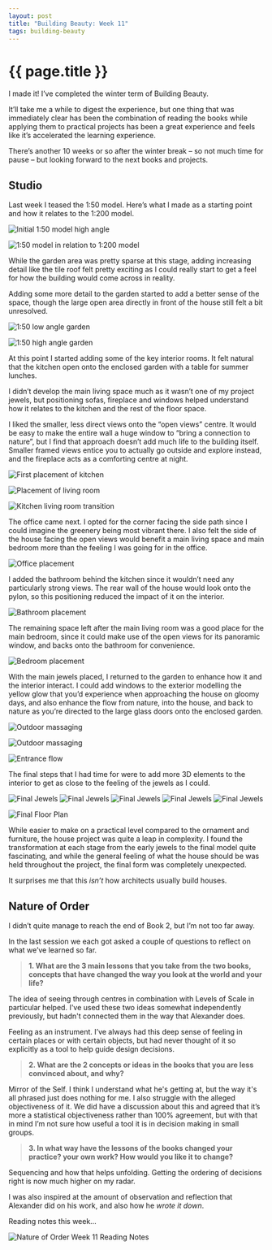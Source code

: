 ```yaml
---
layout: post
title: "Building Beauty: Week 11"
tags: building-beauty
---
```


# {{ page.title }}

I made it! I’ve completed the winter term of Building Beauty.

It’ll take me a while to digest the experience, but one thing that was immediately clear has been the combination of reading the books while applying them to practical projects has been a great experience and feels like it’s accelerated the learning experience.

There’s another 10 weeks or so after the winter break – so not much time for pause – but looking forward to the next books and projects.

## Studio

Last week I teased the 1:50 model. Here’s what I made as a starting point and how it relates to the 1:200 model.

![Initial 1:50 model high angle ](/images/posts/building-beauty/IMG_0071.JPG)

![1:50 model in relation to 1:200 model](/images/posts/building-beauty/1-50-model-location.jpg)

While the garden area was pretty sparse at this stage, adding increasing detail like the tile roof felt pretty exciting as I could really start to get a feel for how the building would come across in reality.

Adding some more detail to the garden started to add a better sense of the space, though the large open area directly in front of the house still felt a bit unresolved.

![1:50 low angle garden](/images/posts/building-beauty/IMG_0081.JPG)

![1:50 high angle garden](/images/posts/building-beauty/IMG_0083.JPG)

At this point I started adding some of the key interior rooms. It felt natural that the kitchen open onto the enclosed garden with a table for summer lunches.

I didn’t develop the main living space much as it wasn’t one of my project jewels, but positioning sofas, fireplace and windows helped understand how it relates to the kitchen and the rest of the floor space.

I liked the smaller, less direct views onto the “open views” centre. It would be easy to make the entire wall a huge window to “bring a connection to nature”, but I find that approach doesn’t add much life to the building itself. Smaller framed views entice you to actually go outside and explore instead, and the fireplace acts as a comforting centre at night.

![First placement of kitchen](/images/posts/building-beauty/kitchen-placement.jpg)

![Placement of living room](/images/posts/building-beauty/IMG_0093.JPG)

![Kitchen living room transition](/images/posts/building-beauty/IMG_0092.JPG)

The office came next. I opted for the corner facing the side path since I could imagine the greenery being most vibrant there. I also felt the side of the house facing the open views would benefit a main living space and main bedroom more than the feeling I was going for in the office.

![Office placement](/images/posts/building-beauty/IMG_0086.JPG)

I added the bathroom behind the kitchen since it wouldn’t need any particularly strong views. The rear wall of the house would look onto the pylon, so this positioning reduced the impact of it on the interior.

![Bathroom placement](/images/posts/building-beauty/IMG_0094.JPG)

The remaining space left after the main living room was a good place for the main bedroom, since it could make use of the open views for its panoramic window, and backs onto the bathroom for convenience.

![Bedroom placement](/images/posts/building-beauty/IMG_0096.JPG)

With the main jewels placed, I returned to the garden to enhance how it and the interior interact. I could add windows to the exterior modelling the yellow glow that you’d experience when approaching the house on gloomy days, and also enhance the flow from nature, into the house, and back to nature as you’re directed to the large glass doors onto the enclosed garden.

![Outdoor massaging](/images/posts/building-beauty/IMG_0121.JPG)

![Outdoor massaging](/images/posts/building-beauty/IMG_0122.JPG)

![Entrance flow](/images/posts/building-beauty/entrance-flow.jpg)

The final steps that I had time for were to add more 3D elements to the interior to get as close to the feeling of the jewels as I could.

![Final Jewels](/images/posts/building-beauty/final-jewel-1.jpg)
![Final Jewels](/images/posts/building-beauty/final-jewel-2.jpg)
![Final Jewels](/images/posts/building-beauty/final-jewel-3.jpg)
![Final Jewels](/images/posts/building-beauty/final-jewel-4.jpg)
![Final Jewels](/images/posts/building-beauty/final-jewel-5.jpg)

![Final Floor Plan](/images/posts/building-beauty/IMG_0123.JPG)

While easier to make on a practical level compared to the ornament and furniture, the house project was quite a leap in complexity. I found the transformation at each stage from the early jewels to the final model quite fascinating, and while the general feeling of what the house should be was held throughout the project, the final form was completely unexpected.

It surprises me that this _isn’t_ how architects usually build houses.

## Nature of Order

I didn’t quite manage to reach the end of Book 2, but I’m not too far away.

In the last session we each got asked a couple of questions to reflect on what we’ve learned so far.

> **1. What are the 3 main lessons that you take from the two books, concepts that have changed the way you look at the world and your life?**

The idea of seeing through centres in combination with Levels of Scale in particular helped. I've used these two ideas somewhat independently previously, but hadn't connected them in the way that Alexander does.

Feeling as an instrument. I’ve always had this deep sense of feeling in certain places or with certain objects, but had never thought of it so explicitly as a tool to help guide design decisions.

> **2. What are the 2 concepts or ideas in the books that you are less convinced about, and why?**

Mirror of the Self. I think I understand what he's getting at, but the way it's all phrased just does nothing for me. I also struggle with the alleged objectiveness of it. We did have a discussion about this and agreed that it’s more a statistical objectiveness rather than 100% agreement, but with that in mind I’m not sure how useful a tool it is in decision making in small groups.

> **3. In what way have the lessons of the books changed your practice? your own work? How would you like it to change?**

Sequencing and how that helps unfolding. Getting the ordering of decisions right is now much higher on my radar.

I was also inspired at the amount of observation and reflection that Alexander did on his work, and also how he _wrote it down_.

Reading notes this week…

![Nature of Order Week 11 Reading Notes](/images/posts/building-beauty/nature-of-order-week-11.jpg)
